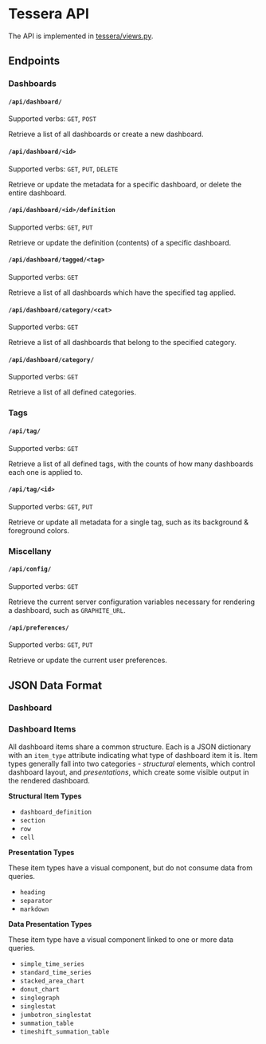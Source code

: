 # Tessera API

The API is implemented in [tessera/views.py](../tessera/views.py).

## Endpoints

### Dashboards

#### `/api/dashboard/`

Supported verbs: `GET`, `POST`

Retrieve a list of all dashboards or create a new dashboard. 

#### `/api/dashboard/<id>`

Supported verbs: `GET`, `PUT`, `DELETE`

Retrieve or update the metadata for a specific dashboard, or delete the entire dashboard. 

#### `/api/dashboard/<id>/definition`

Supported verbs: `GET`, `PUT`

Retrieve or update the definition (contents) of a specific dashboard. 

#### `/api/dashboard/tagged/<tag>`

Supported verbs: `GET`

Retrieve a list of all dashboards which have the specified tag applied. 

#### `/api/dashboard/category/<cat>`

Supported verbs: `GET`

Retrieve a list of all dashboards that belong to the specified category. 

#### `/api/dashboard/category/`

Supported verbs: `GET`

Retrieve a list of all defined categories. 

### Tags

#### `/api/tag/`

Supported verbs: `GET`

Retrieve a list of all defined tags, with the counts of how many dashboards each one is applied to. 

#### `/api/tag/<id>`

Supported verbs: `GET`, `PUT`

Retrieve or update all metadata for a single tag, such as its background & foreground colors. 

### Miscellany

#### `/api/config/`

Supported verbs: `GET`

Retrieve the current server configuration variables necessary for rendering a dashboard, such as `GRAPHITE_URL`. 

#### `/api/preferences/`

Supported verbs: `GET`, `PUT`

Retrieve or update the current user preferences. 

## JSON Data Format

### Dashboard

### Dashboard Items

All dashboard items share a common structure. Each is a JSON dictionary with an `item_type` attribute indicating what type of dashboard item it is. Item types generally fall into two categories - _structural_ elements, which control dashboard layout, and _presentations_, which create some visible output in the rendered dashboard. 


**Structural Item Types**

* `dashboard_definition`
* `section`
* `row`
* `cell`

**Presentation Types**

These item types have a visual component, but do not consume data from queries. 

* `heading`
* `separator`
* `markdown`

**Data Presentation Types**

These item type have a visual component linked to one or more data queries. 

* `simple_time_series`
* `standard_time_series`
* `stacked_area_chart`
* `donut_chart`
* `singlegraph`
* `singlestat`
* `jumbotron_singlestat`
* `summation_table`
* `timeshift_summation_table`

